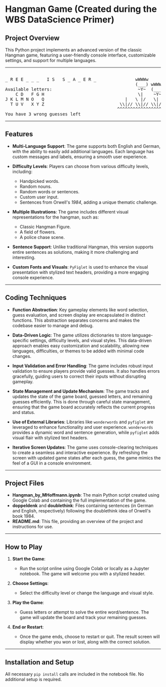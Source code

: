 # Hangman Game (Created during the WBS DataScience Primer)

## Project Overview

This Python project implements an advanced version of the classic Hangman game, featuring a user-friendly console interface, customizable settings, and support for multiple languages.

-----
<pre>                                        
_ R E E _ _ _   I S   S _ A _ E R _               wWWWw
                                                  (___) wWWWw                vVVVv
Available letters:                                 ~Y~  (___)                (___)
    C D   F G H                                    \|    ~Y~            |     ~Y~
J K L M N O   Q                               |   \ |/   \| /           |    \ |/
  T U V   X Y Z                             \\|// \\|// \\|/// \\|//  \\|// \\\|///
                                           ^^^^^^^^^^^^^^^^^^^^^^^^^^^^^^^^^^^^^^^^^
You have 3 wrong guesses left
</pre>
-----

## Features

- **Multi-Language Support**: The game supports both English and German, with the ability to easily add additional languages. Each language has custom messages and labels, ensuring a smooth user experience.

- **Difficulty Levels**: Players can choose from various difficulty levels, including:
  - Handpicked words.
  - Random nouns.
  - Random words or sentences.
  - Custom user input.
  - Sentences from Orwell's *1984*, adding a unique thematic challenge.

- **Multiple Illustrations**: The game includes different visual representations for the hangman, such as:
  - Classic Hangman Figure.
  - A field of flowers.
  - A police chase scene.

- **Sentence Support**: Unlike traditional Hangman, this version supports entire sentences as solutions, making it more challenging and interesting.

- **Custom Fonts and Visuals**: `PyFiglet` is used to enhance the visual presentation with stylized text headers, providing a more engaging console experience.

-----

## Coding Techniques

- **Function Abstraction**: Key gameplay elements like word selection, guess evaluation, and screen display are encapsulated in distinct functions. This abstraction separates concerns and makes the codebase easier to manage and debug.

- **Data-Driven Logic**: The game utilizes dictionaries to store language-specific settings, difficulty levels, and visual styles. This data-driven approach enables easy customization and scalability, allowing new languages, difficulties, or themes to be added with minimal code changes.

- **Input Validation and Error Handling**: The game includes robust input validation to ensure players provide valid guesses. It also handles errors gracefully, guiding users to correct their inputs without disrupting gameplay.

- **State Management and Update Mechanism**: The game tracks and updates the state of the game board, guessed letters, and remaining guesses efficiently. This is done through careful state management, ensuring that the game board accurately reflects the current progress and status.

- **Use of External Libraries**: Libraries like `wonderwords` and `pyfiglet` are leveraged to enhance functionality and user experience. `wonderwords` provides a dynamic word and sentence generation, while `pyfiglet` adds visual flair with stylized text headers.

- **Iterative Screen Updates**: The game uses console-clearing techniques to create a seamless and interactive experience. By refreshing the screen with updated game states after each guess, the game mimics the feel of a GUI in a console environment.


-----

## Project Files

- **Hangman_by_MHoffmann.ipynb**: The main Python script created using Google Colab and containing the full implementation of the game.
- **doppeldenk** and **doublethink**: Files containing sentences (in German and English, respectively) following the doublethink idea of Orwell's book 1984.
- **README.md**: This file, providing an overview of the project and instructions for use.

-----

## How to Play

1. **Start the Game**:
   - Run the script online using Google Colab or locally as a Jupyter notebook. The game will welcome you with a stylized header.

2. **Choose Settings**:
   - Select the difficulty level or change the language and visual style. 

3. **Play the Game**:
   - Guess letters or attempt to solve the entire word/sentence. The game will update the board and track your remaining guesses.

4. **End or Restart**:
   - Once the game ends, choose to restart or quit. The result screen will display whether you won or lost, along with the correct solution.

-----

## Installation and Setup

All necessary `pip install` calls are included in the notebook file. No additional setup is required. 
